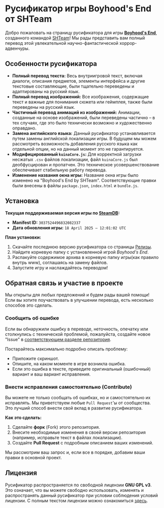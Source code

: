 # Русификатор игры Boyhood's End от SHTeam

Добро пожаловать на страницу русификатора для игры [**Boyhood's End**](https://store.steampowered.com/app/2403290/Boyhoods_End/), созданного командой [SHTeam](https://vk.com/shteammates)! Мы рады представить вам полный перевод этой увлекательной научно-фантастической хоррор-адвенчуры.

## Особенности русификатора

* **Полный перевод текста:** Весь внутриигровой текст, включая диалоги, описания предметов, элементы интерфейса и другие текстовые составляющие, были тщательно переведены и адаптированы на русский язык.
* **Полный перевод изображений:** Все изображения, содержащие текст и важные для понимания сюжета или геймплея, также были переведены на русский язык.
* **Частичный перевод анимаций из изображений:** Анимации, созданные на основе изображений, были переведены частично – в тех случаях, где это было технически возможно и художественно оправдано.
* **Замена английского языка:** Данный русификатор устанавливается путем замены английской локализации игры. В будущем мы можем рассмотреть возможность добавления русского языка как отдельной опции, но на данный момент это не гарантируется.
* **Модифицированный `kuinaCore.js`:** Для корректной загрузки несжатых `.csv` файлов локализации, файл `kuinaCore.js` был деобфусцирован и пропатчен. Это техническое усовершенствование обеспечивает стабильную работу перевода.
* **Изменение названия окна игры:** Название окна игры было изменено на "Boyhood's End by SHTeam". Соответствующие правки были внесены в файлы `package.json`, `index.html` и `bundle.js`.

## Установка

**Текущая поддерживаемая версия игры по [SteamDB](https://steamdb.info/depot/2403291/manifests/):**

  * **Manifest ID:** `3037524496832082337`
  * **Дата обновления игры:** `18 April 2025 – 12:01:02 UTC`

**План установки:**

1.  Скачайте последнюю версию русификатора со страницы [Релизы](https://github.com/MrShitFox/BoyhoodsEndBySHTeam/releases).
2.  Найдите корневую папку с установленной игрой *Boyhood's End*.
3.  Распакуйте содержимое архива в корневую папку игры(как правило внутрь www), соглашаясь на замену файлов.
4.  Запустите игру и наслаждайтесь переводом\!

## Обратная связь и участие в проекте

Мы открыты для любых предложений и будем рады вашей помощи\! Если вы хотите поучаствовать в улучшении перевода, есть несколько способов это сделать.

### Сообщить об ошибке

Если вы обнаружили ошибку в переводе, неточность, опечатку или столкнулись с технической проблемой, пожалуйста, создайте новое "Issue" в [соответствующем разделе репозитория](https://github.com/MrShitFox/BoyhoodsEndBySHTeam/issues).

Постарайтесь максимально подробно описать проблему:

  * Приложите скриншот.
  * Опишите, на каком моменте в игре возникла ошибка.
  * Если это ошибка в тексте, приведите оригинальный (ошибочный) вариант и ваш вариант исправления.

### Внести исправления самостоятельно (Contribute)

Вы можете не только сообщать об ошибках, но и самостоятельно их исправлять. Мы приветствуем любые `Pull Request`'ы от сообщества. Это лучший способ внести свой вклад в развитие русификатора.

**Как это сделать:**

1.  Сделайте **форк** (Fork) этого репозитория.
2.  Внесите необходимые изменения в своей версии репозитория (например, исправьте текст в файлах локализации).
3.  Создайте **Pull Request** с подробным описанием ваших изменений.

Мы рассмотрим ваш запрос и, если все в порядке, добавим ваши правки в основной проект.

## Лицензия

Русификатор распространяется по свободной лицензии **GNU GPL v3**. Это означает, что вы можете свободно использовать, изменять и распространять данный русификатор при условии соблюдения условий лицензии. С полным текстом лицензии можно ознакомиться [здесь](https://www.gnu.org/licenses/gpl-3.0.html).
